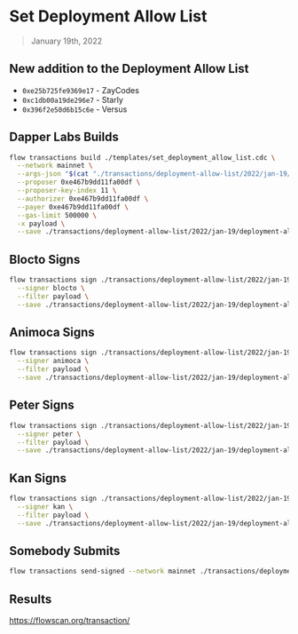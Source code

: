 # Set Deployment Allow List
> January 19th, 2022

## New addition to the Deployment Allow List

- `0xe25b725fe9369e17` - ZayCodes
- `0xc1db00a19de296e7` - Starly
- `0x396f2e50d6b15c6e` - Versus

## Dapper Labs Builds

```sh
flow transactions build ./templates/set_deployment_allow_list.cdc \
  --network mainnet \
  --args-json "$(cat "./transactions/deployment-allow-list/2022/jan-19/arguments.json")" \
  --proposer 0xe467b9dd11fa00df \
  --proposer-key-index 11 \
  --authorizer 0xe467b9dd11fa00df \
  --payer 0xe467b9dd11fa00df \
  --gas-limit 500000 \
  -x payload \
  --save ./transactions/deployment-allow-list/2022/jan-19/deployment-allow-list-dec-22-unsigned.rlp
```

## Blocto Signs

```sh
flow transactions sign ./transactions/deployment-allow-list/2022/jan-19/deployment-allow-list-dec-22-unsigned.rlp \
  --signer blocto \
  --filter payload \
  --save ./transactions/deployment-allow-list/2022/jan-19/deployment-allow-list-dec-22-sig-1.rlp
```

## Animoca Signs

```sh
flow transactions sign ./transactions/deployment-allow-list/2022/jan-19/deployment-allow-list-dec-22-sig-1.rlp \
  --signer animoca \
  --filter payload \
  --save ./transactions/deployment-allow-list/2022/jan-19/deployment-allow-list-dec-22-sig-2.rlp
```

## Peter Signs

```sh
flow transactions sign ./transactions/deployment-allow-list/2022/jan-19/deployment-allow-list-dec-22-sig-2.rlp \
  --signer peter \
  --filter payload \
  --save ./transactions/deployment-allow-list/2022/jan-19/deployment-allow-list-dec-22-sig-3.rlp
```

## Kan Signs

```sh
flow transactions sign ./transactions/deployment-allow-list/2022/jan-19/deployment-allow-list-dec-22-sig-3.rlp \
  --signer kan \
  --filter payload \
  --save ./transactions/deployment-allow-list/2022/jan-19/deployment-allow-list-dec-22-sig-complete.rlp
```


## Somebody Submits

```sh
flow transactions send-signed --network mainnet ./transactions/deployment-allow-list/2022/jan-19/deployment-allow-list-dec-22-sig-complete.rlp
```

## Results

https://flowscan.org/transaction/
